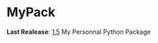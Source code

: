 # MyPack
**Last Realease**: [1.5](https://github.com/Florian-DELRIEU/MyPack/releases/tag/v1.5)
My Personnal Python Package

